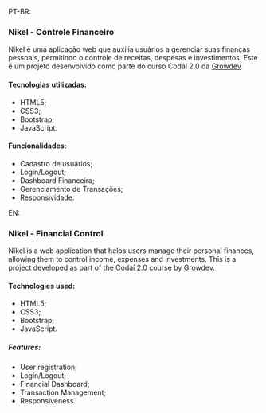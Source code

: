 PT-BR: 
### Nikel - Controle Financeiro
Nikel é uma aplicação web que auxilia usuários a gerenciar suas finanças pessoais, permitindo o controle de receitas, despesas e investimentos.
Este é um projeto desenvolvido como parte do curso Codaí 2.0 da [Growdev](https://www.growdev.com.br).

#### Tecnologias utilizadas:
- HTML5;
- CSS3;
- Bootstrap;
- JavaScript.

#### Funcionalidades:
- Cadastro de usuários;
- Login/Logout;
- Dashboard Financeira;
- Gerenciamento de Transações;
- Responsividade.


EN:
### Nikel - Financial Control
Nikel is a web application that helps users manage their personal finances, allowing them to control income, expenses and investments.
This is a project developed as part of the Codaí 2.0 course by [Growdev](https://www.growdev.com.br).

#### Technologies used:
- HTML5;
- CSS3;
- Bootstrap;
- JavaScript.

##### Features:
- User registration;
- Login/Logout;
- Financial Dashboard;
- Transaction Management;
- Responsiveness.
